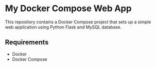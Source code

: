 # My Docker Compose Web App

This repository contains a Docker Compose project that sets up a simple web application using Python Flask and MySQL database.

## Requirements

- Docker
- Docker Compose

